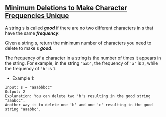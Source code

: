 ## [Minimum Deletions to Make Character Frequencies Unique](https://leetcode.com/problems/minimum-deletions-to-make-character-frequencies-unique/)

A string s is called ***good*** if there are no two different characters in s that have the same ***frequency***.

Given a string s, return the minimum number of characters you need to delete to make s ***good***.

The frequency of a character in a string is the number of times it appears in the string. For example, in the string `"aab"`, the frequency of `'a'` is `2`, while the frequency of `'b'` is `1`.
- Example 1:
```
Input: s = "aaabbbcc"
Output: 2
Explanation: You can delete two 'b's resulting in the good string "aaabcc".
Another way it to delete one 'b' and one 'c' resulting in the good string "aaabbc".
```
